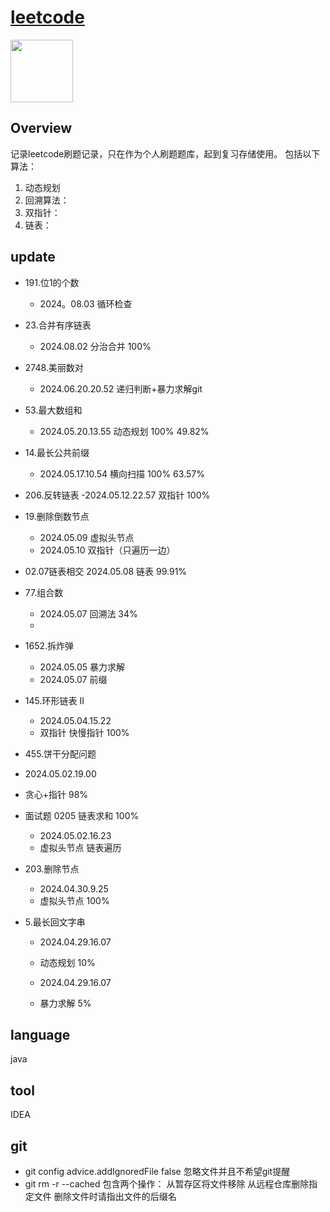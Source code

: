 # [leetcode](https://leetcode.cn/)

<img src="https://th.bing.com/th/id/R.fc72ca4bf7062065634d943eb9e3a5ab?rik=QKkQ1hnasxs2kg&riu=http%3a%2f%2fjuzertech.com%2fwp-content%2fuploads%2f2021%2f06%2fLeetCode.jpg&ehk=yARv%2feQyixEo9ORz%2bJB5LiVHNQ48zwqt%2bgc3yLtxyLo%3d&risl=&pid=ImgRaw&r=0" width="100" height="100">


## Overview
记录leetcode刷题记录，只在作为个人刷题题库，起到复习存储使用。
包括以下算法：
1. 动态规划
2. 回溯算法：
3. 双指针：
4. 链表：


## update
- 191.位1的个数
  - 2024。08.03 循环检查
- 23.合并有序链表
  - 2024.08.02 分治合并 100%
- 2748.美丽数对
  - 2024.06.20.20.52 递归判断+暴力求解git
- 53.最大数组和
  - 2024.05.20.13.55 动态规划 100% 49.82%
- 14.最长公共前缀
  - 2024.05.17.10.54 横向扫描 100% 63.57%
- 206.反转链表
  -2024.05.12.22.57 双指针 100%
- 19.删除倒数节点
  - 2024.05.09 虚拟头节点
  - 2024.05.10 双指针（只遍历一边）
- 02.07链表相交
  2024.05.08 链表 99.91%

- 77.组合数
  - 2024.05.07 回溯法 34%    
  - 
- 1652.拆炸弹
  - 2024.05.05 暴力求解
  - 2024.05.07 前缀
- 145.环形链表 II
  - 2024.05.04.15.22
  - 双指针 快慢指针 100%
-  455.饼干分配问题
  - 2024.05.02.19.00
  - 贪心+指针 98%
- 面试题 0205 链表求和 100%
  - 2024.05.02.16.23
  - 虚拟头节点 链表遍历
- 203.删除节点
  - 2024.04.30.9.25
  - 虚拟头节点 100%
- 5.最长回文字串
  - 2024.04.29.16.07
  - 动态规划  10%
  
  - 2024.04.29.16.07
  - 暴力求解  5%
## language
java
## tool
IDEA

## git
- git config advice.addIgnoredFile false 忽略文件并且不希望git提醒
- git rm -r --cached  包含两个操作： 从暂存区将文件移除 从远程仓库删除指定文件 删除文件时请指出文件的后缀名
